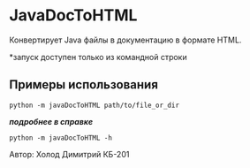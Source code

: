 # JavaDocToHTML
Конвертирует Java файлы в документацию в формате HTML.

*запуск доступен только из командной строки
## Примеры использования
```
python -m javaDocToHTML path/to/file_or_dir
```

***подробнее в справке***
```
python -m javaDocToHTML -h
```
Автор: Холод Димитрий КБ-201
